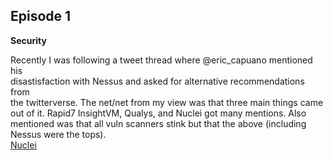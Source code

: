 ## Episode 1
**Security**  

Recently I was following a tweet thread where @eric_capuano mentioned his  
disastisfaction with Nessus and asked for alternative recommendations from  
the twitterverse.  The net/net from my view was that three main things came  
out of it.  Rapid7 InsightVM, Qualys, and Nuclei got many mentions.  Also  
mentioned was that all vuln scanners stink but that the above (including  
Nessus were the tops).  
[Nuclei](https://nuclei.projectdiscovery.io/templating-guide/)


